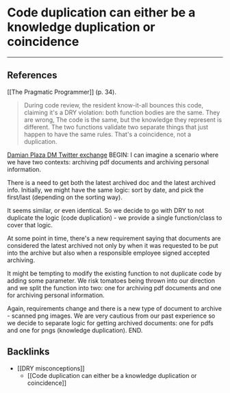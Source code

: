 # Code duplication can either be a knowledge duplication or coincidence
---
## References
[[The Pragmatic Programmer]] (p. 34).
> During code review, the resident know-it-all bounces this code, claiming it's a DRY violation: both function bodies are the same.
> They are wrong, The code is the same, but the knowledge they represent is different. The two functions validate two separate things that just happen to have the same rules. That's a coincidence, not a duplication.

[Damian Plaza DM Twitter exchange](https://twitter.com/raimeyuu)
BEGIN:
I can imagine a scenario where we have two contexts: archiving pdf documents and archiving personal information.

There is a need to get both the latest archived doc and the latest archived info. Initially, we might have the same logic: sort by date, and pick the first/last (depending on the sorting way).

It seems similar, or even identical. So we decide to go with DRY to not duplicate the logic (code duplication) - we provide a single function/class to cover that logic.

At some point in time, there's a new requirement saying that documents are considered the latest archived not only by when it was requested to be put into the archive but also when a responsible employee signed accepted archiving.

It might be tempting to modify the existing function to not duplicate code by adding some parameter. We risk tomatoes being thrown into our direction and we split the function into two: one for archiving pdf documents and one for archiving personal information.

Again, requirements change and there is a new type of document to archive - scanned png images. We are very cautious from our past experience so we decide to separate logic for getting archived documents: one for pdfs and one for pngs (knowledge duplication).
END.

## Backlinks
* [[DRY misconceptions]]
	* [[Code duplication can either be a knowledge duplication or coincidence]]

<!-- #evergreen -->

<!-- {BearID:AB818607-35F5-4C3A-A76E-0B3DF46935AB-91861-0000126DC92AF69F} -->
